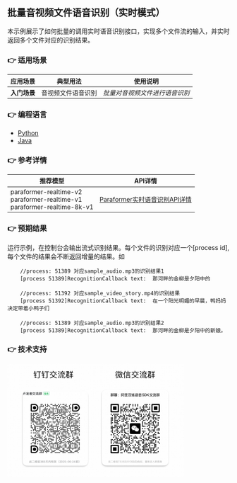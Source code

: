 [comment]: # (title and brief introduction of the sample)
## 批量音视频文件语音识别（实时模式）
本示例展示了如何批量的调用实时语音识别接口，实现多个文件流的输入，并实时返回多个文件对应的识别结果。

[comment]: # (list of scenarios of the sample)
### :point_right: 适用场景

| 应用场景    | 典型用法    | 使用说明              |
|---------|---------|-------------------|
| **入门场景**| 音视频文件语音识别	 | *批量对音视频文件进行语音识别*  |

[comment]: # (supported programming languages of the sample)
### :point_right: 编程语言
- [Python](./python)
- [Java](./java)

[comment]: # (model and interface of the sample)
### :point_right: 参考详情

| 推荐模型 | API详情 |
| ----- | ----- |
| paraformer-realtime-v2<br>paraformer-realtime-v1<br>paraformer-realtime-8k-v1 | [Paraformer实时语音识别API详情](https://help.aliyun.com/zh/model-studio/developer-reference/paraformer-real-time-speech-recognition-api) |


### :point_right: 预期结果

运行示例，在控制台会输出流式识别结果。每个文件的识别对应一个[process id], 每个文件的结果会不断返回增量的结果。如
```
    //process: 51389 对应sample_audio.mp3的识别结果1
    [process 51389]RecognitionCallback text:  那河畔的金柳是夕阳中的
    
    //process: 51392 对应sample_video_story.mp4的识别结果
    [process 51392]RecognitionCallback text:  在一个阳光明媚的早晨，鸭妈妈决定带着小鸭子们
    
    //process: 51389 对应sample_audio.mp3的识别结果2
    [process 51389]RecognitionCallback text:  那河畔的金柳是夕阳中的新娘。
```

[comment]: # (technical support of the sample)
### :point_right: 技术支持
<img src="../../../docs/image/groups.png" width="400"/>
